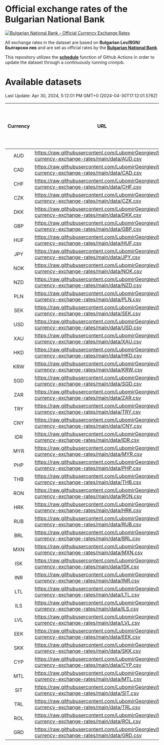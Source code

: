 # Official exchange rates of the Bulgarian National Bank

[![Bulgarian National Bank - Official Currency Exchange Rates](https://github.com/LubomirGeorgiev/bnb-currency-exchange-rates/actions/workflows/update-rates.yml/badge.svg?branch=main)](https://github.com/LubomirGeorgiev/bnb-currency-exchange-rates/actions/workflows/update-rates.yml)

All exchange rates in the dataset are based on **Bulgarian Lev/BGN/Български лев** and are set as official rates by the [**Bulgarian National Bank**](https://www.bnb.bg/Statistics/StExternalSector/StExchangeRates/StERForeignCurrencies/index.htm?toLang=_EN).

This repository utilizes the [**schedule**](https://docs.github.com/en/actions/reference/events-that-trigger-workflows) function of Github Actions in order to update the dataset through a continuously running cronjob.

# Available datasets

<!-- START LINKS (DO NOT EVER FU*ING DELETE THIS COMMENT FOR THE LOVE OF YOUR LIFE!!! IF YOU ARE CURIOS HOW IT WORKS, YOU CAN HAVE A LOOK AT ./src/updateReadme.ts) -->

Last Update: Apr 30, 2024, 5:12:01 PM GMT+0 (2024-04-30T17:12:01.576Z)

| Currency | URL                                                                                             | Number of records | Number of missing days that were filled in |
| :------: | ----------------------------------------------------------------------------------------------- | :---------------: | :----------------------------------------: |
|   AUD    | https://raw.githubusercontent.com/LubomirGeorgiev/bnb-currency-exchange-rates/main/data/AUD.csv |       8841        |                    2729                    |
|   CAD    | https://raw.githubusercontent.com/LubomirGeorgiev/bnb-currency-exchange-rates/main/data/CAD.csv |       8841        |                    2729                    |
|   CHF    | https://raw.githubusercontent.com/LubomirGeorgiev/bnb-currency-exchange-rates/main/data/CHF.csv |       8841        |                    2729                    |
|   CZK    | https://raw.githubusercontent.com/LubomirGeorgiev/bnb-currency-exchange-rates/main/data/CZK.csv |       8841        |                    2729                    |
|   DKK    | https://raw.githubusercontent.com/LubomirGeorgiev/bnb-currency-exchange-rates/main/data/DKK.csv |       8841        |                    2729                    |
|   GBP    | https://raw.githubusercontent.com/LubomirGeorgiev/bnb-currency-exchange-rates/main/data/GBP.csv |       8841        |                    2729                    |
|   HUF    | https://raw.githubusercontent.com/LubomirGeorgiev/bnb-currency-exchange-rates/main/data/HUF.csv |       8841        |                    2729                    |
|   JPY    | https://raw.githubusercontent.com/LubomirGeorgiev/bnb-currency-exchange-rates/main/data/JPY.csv |       8841        |                    2729                    |
|   NOK    | https://raw.githubusercontent.com/LubomirGeorgiev/bnb-currency-exchange-rates/main/data/NOK.csv |       8841        |                    2729                    |
|   NZD    | https://raw.githubusercontent.com/LubomirGeorgiev/bnb-currency-exchange-rates/main/data/NZD.csv |       8841        |                    2729                    |
|   PLN    | https://raw.githubusercontent.com/LubomirGeorgiev/bnb-currency-exchange-rates/main/data/PLN.csv |       8841        |                    2729                    |
|   SEK    | https://raw.githubusercontent.com/LubomirGeorgiev/bnb-currency-exchange-rates/main/data/SEK.csv |       8841        |                    2729                    |
|   USD    | https://raw.githubusercontent.com/LubomirGeorgiev/bnb-currency-exchange-rates/main/data/USD.csv |       8841        |                    2729                    |
|   XAU    | https://raw.githubusercontent.com/LubomirGeorgiev/bnb-currency-exchange-rates/main/data/XAU.csv |       8841        |                    2731                    |
|   HKD    | https://raw.githubusercontent.com/LubomirGeorgiev/bnb-currency-exchange-rates/main/data/HKD.csv |       8541        |                    2640                    |
|   KRW    | https://raw.githubusercontent.com/LubomirGeorgiev/bnb-currency-exchange-rates/main/data/KRW.csv |       8541        |                    2640                    |
|   SGD    | https://raw.githubusercontent.com/LubomirGeorgiev/bnb-currency-exchange-rates/main/data/SGD.csv |       8541        |                    2640                    |
|   ZAR    | https://raw.githubusercontent.com/LubomirGeorgiev/bnb-currency-exchange-rates/main/data/ZAR.csv |       8541        |                    2640                    |
|   TRY    | https://raw.githubusercontent.com/LubomirGeorgiev/bnb-currency-exchange-rates/main/data/TRY.csv |       7029        |                    2176                    |
|   CNY    | https://raw.githubusercontent.com/LubomirGeorgiev/bnb-currency-exchange-rates/main/data/CNY.csv |       6911        |                    2142                    |
|   IDR    | https://raw.githubusercontent.com/LubomirGeorgiev/bnb-currency-exchange-rates/main/data/IDR.csv |       6911        |                    2142                    |
|   MYR    | https://raw.githubusercontent.com/LubomirGeorgiev/bnb-currency-exchange-rates/main/data/MYR.csv |       6911        |                    2142                    |
|   PHP    | https://raw.githubusercontent.com/LubomirGeorgiev/bnb-currency-exchange-rates/main/data/PHP.csv |       6911        |                    2142                    |
|   THB    | https://raw.githubusercontent.com/LubomirGeorgiev/bnb-currency-exchange-rates/main/data/THB.csv |       6911        |                    2142                    |
|   RON    | https://raw.githubusercontent.com/LubomirGeorgiev/bnb-currency-exchange-rates/main/data/RON.csv |       6852        |                    2124                    |
|   HRK    | https://raw.githubusercontent.com/LubomirGeorgiev/bnb-currency-exchange-rates/main/data/HRK.csv |       6426        |                    1990                    |
|   RUB    | https://raw.githubusercontent.com/LubomirGeorgiev/bnb-currency-exchange-rates/main/data/RUB.csv |       6122        |                    1893                    |
|   BRL    | https://raw.githubusercontent.com/LubomirGeorgiev/bnb-currency-exchange-rates/main/data/BRL.csv |       5941        |                    1845                    |
|   MXN    | https://raw.githubusercontent.com/LubomirGeorgiev/bnb-currency-exchange-rates/main/data/MXN.csv |       5941        |                    1845                    |
|   ISK    | https://raw.githubusercontent.com/LubomirGeorgiev/bnb-currency-exchange-rates/main/data/ISK.csv |       5841        |                    1807                    |
|   INR    | https://raw.githubusercontent.com/LubomirGeorgiev/bnb-currency-exchange-rates/main/data/INR.csv |       5572        |                    1729                    |
|   LTL    | https://raw.githubusercontent.com/LubomirGeorgiev/bnb-currency-exchange-rates/main/data/LTL.csv |       5147        |                    1576                    |
|   ILS    | https://raw.githubusercontent.com/LubomirGeorgiev/bnb-currency-exchange-rates/main/data/ILS.csv |       4846        |                    1508                    |
|   LVL    | https://raw.githubusercontent.com/LubomirGeorgiev/bnb-currency-exchange-rates/main/data/LVL.csv |       4784        |                    1464                    |
|   EEK    | https://raw.githubusercontent.com/LubomirGeorgiev/bnb-currency-exchange-rates/main/data/EEK.csv |       3992        |                    1218                    |
|   SKK    | https://raw.githubusercontent.com/LubomirGeorgiev/bnb-currency-exchange-rates/main/data/SKK.csv |       2964        |                    906                     |
|   CYP    | https://raw.githubusercontent.com/LubomirGeorgiev/bnb-currency-exchange-rates/main/data/CYP.csv |       2896        |                    880                     |
|   MTL    | https://raw.githubusercontent.com/LubomirGeorgiev/bnb-currency-exchange-rates/main/data/MTL.csv |       2596        |                    791                     |
|   SIT    | https://raw.githubusercontent.com/LubomirGeorgiev/bnb-currency-exchange-rates/main/data/SIT.csv |       2536        |                    772                     |
|   TRL    | https://raw.githubusercontent.com/LubomirGeorgiev/bnb-currency-exchange-rates/main/data/TRL.csv |       1810        |                    551                     |
|   ROL    | https://raw.githubusercontent.com/LubomirGeorgiev/bnb-currency-exchange-rates/main/data/ROL.csv |       1689        |                    516                     |
|   GRD    | https://raw.githubusercontent.com/LubomirGeorgiev/bnb-currency-exchange-rates/main/data/GRD.csv |        359        |                    107                     |

<!-- END LINKS (DO NOT EVER FU*ING DELETE THIS COMMENT FOR THE LOVE OF YOUR LIFE!!! IF YOU ARE CURIOS HOW IT WORKS, YOU CAN HAVE A LOOK AT ./src/updateReadme.ts) -->
